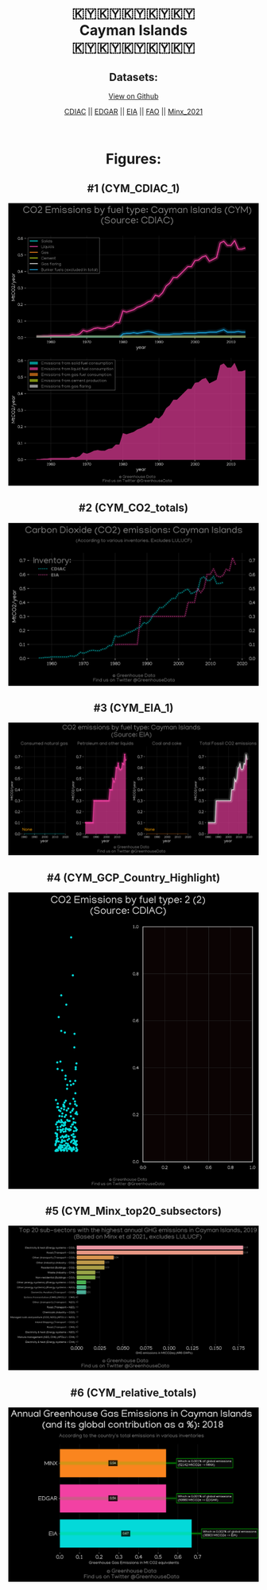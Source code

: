 
<center>
<h1 align="center">
🇰🇾🇰🇾🇰🇾🇰🇾🇰🇾
<br>
Cayman Islands
<br>
🇰🇾🇰🇾🇰🇾🇰🇾🇰🇾
</h1>
<h2>Datasets:</h2>
<p><a href="https://github.com/dquintani/GreenhouseData/tree/master/country_data/CYM_Cayman Islands/data">View on Github</a>
<br></p><p><a href="data/CYM_CDIAC.csv">CDIAC</a> || <a href="data/CYM_EDGAR.csv">EDGAR</a> || <a href="data/CYM_EIA.csv">EIA</a> || <a href="data/CYM_FAO.csv">FAO</a> || <a href="data/CYM_Minx_2021.csv">Minx_2021</a></p><p><br></p>
<h1>Figures:</h1><h2>#1 (CYM_CDIAC_1)</h2>
<p><img alt="" src="figures/CYM_CDIAC_1.png" /></p><h2>#2 (CYM_CO2_totals)</h2>
<p><img alt="" src="figures/CYM_CO2_totals.png" /></p><h2>#3 (CYM_EIA_1)</h2>
<p><img alt="" src="figures/CYM_EIA_1.png" /></p><h2>#4 (CYM_GCP_Country_Highlight)</h2>
<p><img alt="" src="figures/CYM_GCP_Country_Highlight.png" /></p><h2>#5 (CYM_Minx_top20_subsectors)</h2>
<p><img alt="" src="figures/CYM_Minx_top20_subsectors.png" /></p><h2>#6 (CYM_relative_totals)</h2>
<p><img alt="" src="figures/CYM_relative_totals.png" /></p>